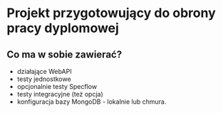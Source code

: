 # Projekt przygotowujący do obrony pracy dyplomowej

## Co ma w sobie zawierać?
  * działające WebAPI
  * testy jednostkowe
  * opcjonalnie testy Specflow
  * testy integracyjne (też opcja)
  * konfiguracja bazy MongoDB - lokalnie lub chmura.

